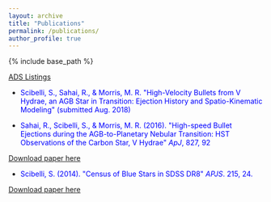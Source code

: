 ```yaml
---
layout: archive
title: "Publications"
permalink: /publications/
author_profile: true
---
```


{% include base_path %}

[ADS Listings](https://ui.adsabs.harvard.edu/#search/filter_author_facet_hier_fq_author=AND&filter_author_facet_hier_fq_author=author_facet_hier%3A%220%2FScibelli%2C%20S%22&fq=%7B!type%3Daqp%20v%3D%24fq_author%7D&fq_author=(author_facet_hier%3A%220%2FScibelli%2C%20S%22)&q=%20%20author%3A%22Scibelli%22&sort=date%20desc%2C%20bibcode%20desc&p_=0)

* <font color="blue">  Scibelli, S., Sahai, R., & Morris, M. R. &quot;High-Velocity Bullets from V Hydrae, an AGB Star in Transition: Ejection History and Spatio-Kinematic Modeling&quot; (submitted Aug. 2018) </font>


* <font color="blue">  Sahai, R., Scibelli, S., & Morris, M. R. (2016). &quot;High-speed Bullet Ejections during the AGB-to-Planetary Nebular Transition: HST Observations of the Carbon Star, V Hydrae&quot; <i>ApJ</i>, 827, 92   </font>

[Download paper here](http://samscibelli.github.io/files/Vhya_apj_827_2_92.pdf)

* <font color="blue"> Scibelli, S. (2014). &quot;Census of Blue Stars in SDSS DR8&quot; <i>APJS</i>. 215, 24. </font>

[Download paper here](http://samscibelli.github.io/files/Vhya_apj_827_2_92.pdf)

